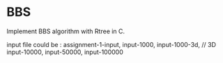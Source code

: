 BBS
===

Implement BBS algorithm with Rtree in C.

input file could be :
	assignment-1-input, 
	input-1000,
	input-1000-3d,  // 3D
	input-10000,
	input-50000,
	input-100000
	
